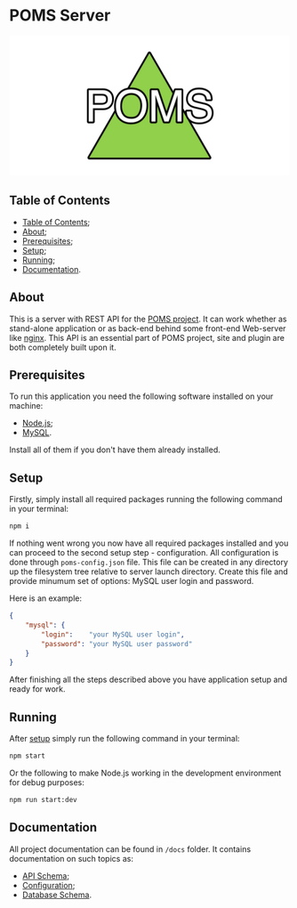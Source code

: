 # POMS Server

![Logo](./images/logo.png)

## Table of Contents

- [Table of Contents](#table-of-contents);
- [About](#about);
- [Prerequisites](#prerequisites);
- [Setup](#setup);
- [Running](#running);
- [Documentation](#documentation).

## About

This is a server with REST API for the [POMS project](../README.md). It can work whether as
stand-alone application or as back-end behind some front-end Web-server like [nginx](https://nginx.org/).
This API is an essential part of POMS project, site and plugin are both completely built upon it.

## Prerequisites

To run this application you need the following software installed on your machine:

- [Node.js](https://nodejs.org/);
- [MySQL](https://www.mysql.com/).

Install all of them if you don't have them already installed.

## Setup

Firstly, simply install all required packages running the following command
in your terminal:

```sh
npm i
```

If nothing went wrong you now have all required packages installed and you can
proceed to the second setup step - configuration. All configuration is done
through `poms-config.json` file. This file can be created in any directory up
the filesystem tree relative to server launch directory. Create this file and
provide minumum set of options: MySQL user login and password.

Here is an example:

```json
{
    "mysql": {
        "login":    "your MySQL user login",
        "password": "your MySQL user password"
    }
}
```

After finishing all the steps described above you have application setup and ready for work.

## Running

After [setup](#setup) simply run the following command in your terminal:

```sh
npm start
```

Or the following to make Node.js working in the development environment for debug purposes:

```sh
npm run start:dev
```

## Documentation

All project documentation can be found in `/docs` folder. It contains documentation
on such topics as:

- [API Schema](./docs/api-schema.md);
- [Configuration](./docs/config.md);
- [Database Schema](./docs/db-schema.md).
